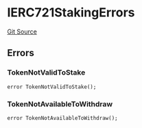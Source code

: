 # IERC721StakingErrors
[Git Source](https://github.com/thrackle-io/tron/blob/9006c7893599df6faee125cfb638dc80c156ce12/src/common/IErrors.sol)


## Errors
### TokenNotValidToStake

```solidity
error TokenNotValidToStake();
```

### TokenNotAvailableToWithdraw

```solidity
error TokenNotAvailableToWithdraw();
```

